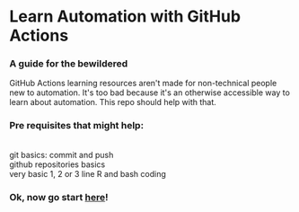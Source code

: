# Learn Automation with GitHub Actions 

### A guide for the bewildered
GitHub Actions learning resources aren't made for non-technical people new to automation. It's too bad because it's an otherwise accessible way to learn about automation. This repo should help with that.

### Pre requisites that might help:
<br>git basics: commit and push
<br>github repositories basics
<br>very basic 1, 2 or 3 line R and bash coding


### Ok, now go start [here](https://github.com/lizre/learn-actions/blob/main/guide.html)!